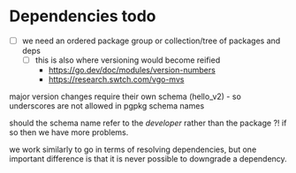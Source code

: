 # Dependencies todo

- [ ] we need an ordered package group or collection/tree of packages and deps
    - [ ] this is also where versioning would become reified
        - https://go.dev/doc/modules/version-numbers
        - https://research.swtch.com/vgo-mvs

major version changes require their own schema (hello_v2) - so underscores are not allowed in pgpkg schema names

should the schema name refer to the *developer* rather than the package ?! if so then we have more problems. 

we work similarly to go in terms of resolving dependencies, but one important difference is that it is never possible
to downgrade a dependency.

